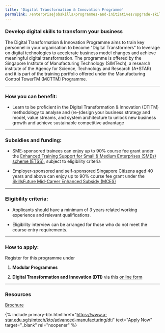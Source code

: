 ```yaml
---
title: 'Digital Transformation & Innovation Programme'
permalink: /enterprisejobskills/programmes-and-initiatives/upgrade-skills/digital-transformation-innovation-programme/
---
```


### Develop digital skills to transform your business

The Digital Transformation & Innovation Programme aims to train key personnel in your organisation to become "Digital Transformers" to leverage on digital technologies to accelerate business model changes and achieve meaningful digital transformation. The programme is offered by the Singapore Institute of Manufacturing Technology (SIMTech), a research institute of the Agency for Science, Technology and Research (A*STAR) and it is part of the training portfolio offered under the Manufacturing Control TowerTM (MCTTM) Programme.

---

### How you can benefit:

- Learn to be proficient in the Digital Transformation & Innovation (DTITM) methodology to analyse and (re-)design your business strategy and model, value streams, and system architecture to unlock new business growth and achieve sustainable competitive advantage

---

### Subsidies and funding:

- SME-sponsored trainees can enjoy up to 90% course fee grant under the <a href="https://www.tpgateway.gov.sg/training-grants/training-grants-from-government-agencies/enhanced-training-support-for-smes" target="_blank" rel="noopener">Enhanced Training Support for Small & Medium Enterprises (SMEs) scheme (ETSS)</a>, subject to eligibility criteria 

- Employer-sponsored and self-sponsored Singapore Citizens aged 40 years and above can enjoy up to 90% course fee grant under the <a href="https://www.tpgateway.gov.sg/training-grants/training-grants-from-government-agencies/skillsfuture-mid-career-enhanced-subsidy" target="_blank" rel="noopener">SkillsFuture Mid-Career Enhanced Subsidy (MCES)</a>

---

### Eligibility criteria:

- Applicants should have a minimum of 3 years related working experience and relevant qualifications.

- Eligibility interview can be arranged for those who do not meet the course entry requirements.

---

### How to apply:

Register for this programme under

1) **Modular Programmes**

2) **Digital Transformation and Innovation (DTI)** via this <a href="https://www.a-star.edu.sg/simtech/kto/advanced-manufacturing/dti" target="_blank" rel="noopener">online form</a>

---

### Resources

<a href="http://pubhtml5.com/zlck/owtn/" target="_blank" rel="noopener">Brochure</a>

{% include primary-btn.html href="https://www.a-star.edu.sg/simtech/kto/advanced-manufacturing/dti" text="Apply Now" target="_blank" rel="noopener" %}
<script src="/jquery/resize-tables.js"></script>
